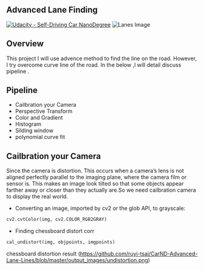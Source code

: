 ## Advanced Lane Finding
[![Udacity - Self-Driving Car NanoDegree](https://s3.amazonaws.com/udacity-sdc/github/shield-carnd.svg)](http://www.udacity.com/drive)
![Lanes Image](./examples/example_output.jpg)



Overview
---
This project I will use advence method to find the line on the road. However, I try overcome curve line of the road. In the below ,I will detail discuss pipeline .

Pipeline
---

* Cailbration your Camera
* Perspective Transform
* Color and Gradient
* Histogram
* Silding window
* polynomial curve fit

Cailbration your Camera
---
Since the camera is  distortion. This occurs when a camera’s lens is not aligned perfectly parallel to the imaging plane, where the camera film or sensor is. This makes an image look tilted so that some objects appear farther away or closer than they actually are.So we need cailbration camera to display the real world.
* Converting an image, imported by cv2 or the glob API, to grayscale:
```python
cv2.cvtColor(img, cv2.COLOR_RGB2GRAY)
```
* Finding chessboard distort corr 
```python
cal_undistort(img, objpoints, imgpoints)
```
chessboard distortion result
(https://github.com/ruyi-tsai/CarND-Advanced-Lane-Lines/blob/master/output_images/undistortion.png)
